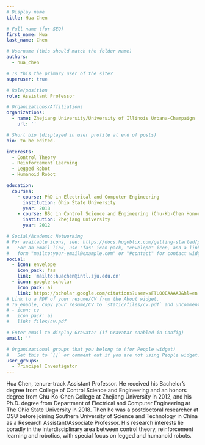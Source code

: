 ```yaml
---
# Display name
title: Hua Chen

# Full name (for SEO)
first_name: Hua
last_name: Chen

# Username (this should match the folder name)
authors:
  - hua_chen

# Is this the primary user of the site?
superuser: true

# Role/position
role: Assistant Professor

# Organizations/Affiliations
organizations:
  - name: Zhejiang University/University of Illinois Urbana-Champaign
    url: ''

# Short bio (displayed in user profile at end of posts)
bio: to be edited.

interests:
  - Control Theory
  - Reinforcement Learning
  - Legged Robot
  - Humanoid Robot

education:
  courses:
    - course: PhD in Electrical and Computer Engineering
      institution: Ohio State University
      year: 2018
    - course: BSc in Control Science and Engineering (Chu-Ko-Chen Honor Degree)
      institution: Zhejiang University
      year: 2012

# Social/Academic Networking
# For available icons, see: https://docs.hugoblox.com/getting-started/page-builder/#icons
#   For an email link, use "fas" icon pack, "envelope" icon, and a link in the
#   form "mailto:your-email@example.com" or "#contact" for contact widget.
social:
  - icon: envelope
    icon_pack: fas
    link: 'mailto:huachen@intl.zju.edu.cn'
  - icon: google-scholar
    icon_pack: ai
    link: https://scholar.google.com/citations?user=sFTLO0EAAAAJ&hl=en
# Link to a PDF of your resume/CV from the About widget.
# To enable, copy your resume/CV to `static/files/cv.pdf` and uncomment the lines below.
# - icon: cv
#   icon_pack: ai
#   link: files/cv.pdf

# Enter email to display Gravatar (if Gravatar enabled in Config)
email: ''

# Organizational groups that you belong to (for People widget)
#   Set this to `[]` or comment out if you are not using People widget.
user_groups:
  - Principal Investigator
---
```


Hua Chen, tenure-track Assistant Professor. He received his Bachelor’s degree from College of Control Science and Engineering and an honors degree from Chu-Ko-Chen College at Zhejiang University in 2012, and his Ph.D. degree from Department of Electrical and Computer Engineering at The Ohio State University in 2018. Then he was a postdoctoral researcher at OSU before joining Southern University of Science and Technology in China as a Research Assistant/Associate Professor. His research interests lie boradly in the interdisciplinary area between control theory, reinforcement learning and robotics, with special focus on legged and humanoid robots.
